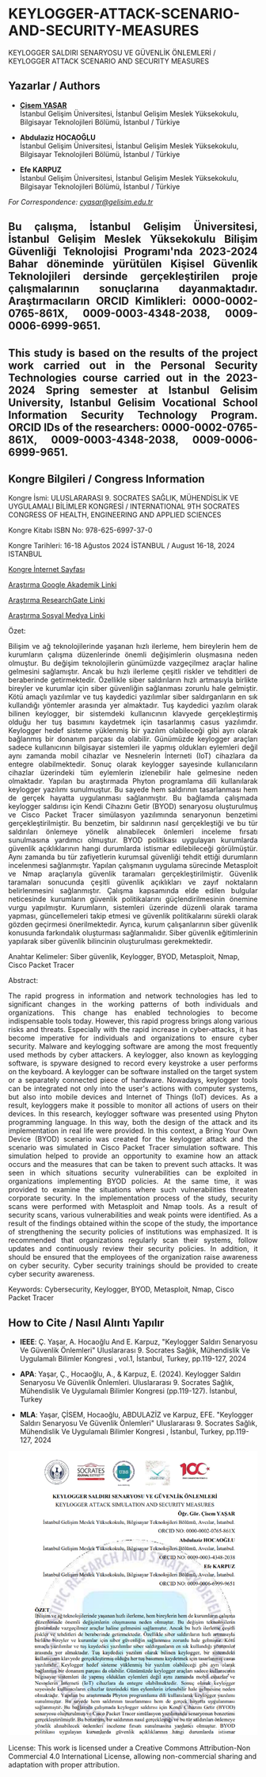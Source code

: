# KEYLOGGER-ATTACK-SCENARIO-AND-SECURITY-MEASURES

KEYLOGGER SALDIRI SENARYOSU VE GÜVENLİK ÖNLEMLERİ / KEYLOGGER ATTACK SCENARIO AND SECURITY MEASURES

## Yazarlar / Authors

- [**Çisem YAŞAR**](https://scholar.google.com/citations?user=uehmKvoAAAAJ&hl=tr)  
  İstanbul Gelişim Üniversitesi, İstanbul Gelişim Meslek Yüksekokulu, Bilgisayar Teknolojileri Bölümü, İstanbul / Türkiye

- **Abdulaziz HOCAOĞLU**  
  İstanbul Gelişim Üniversitesi, İstanbul Gelişim Meslek Yüksekokulu, Bilgisayar Teknolojileri Bölümü, İstanbul / Türkiye

- **Efe KARPUZ**  
  İstanbul Gelişim Üniversitesi, İstanbul Gelişim Meslek Yüksekokulu, Bilgisayar Teknolojileri Bölümü, İstanbul / Türkiye
  
*For Correspondence: cyasar@gelisim.edu.tr*

## <p align="justify">Bu çalışma, İstanbul Gelişim Üniversitesi, İstanbul Gelişim Meslek Yüksekokulu Bilişim Güvenliği Teknolojisi Programı'nda 2023-2024 Bahar döneminde yürütülen Kişisel Güvenlik Teknolojileri dersinde gerçekleştirilen proje çalışmalarının sonuçlarına dayanmaktadır. Araştırmacıların ORCID Kimlikleri: 0000-0002-0765-861X, 0009-0003-4348-2038, 0009-0006-6999-9651.

## <p align="justify">This study is based on the results of the project work carried out in the Personal Security Technologies course carried out in the 2023-2024 Spring semester at Istanbul Gelisim University, Istanbul Gelisim Vocational School Information Security Technology Program. ORCID IDs of the researchers: 0000-0002-0765-861X, 0009-0003-4348-2038, 0009-0006-6999-9651.

## Kongre Bilgileri / Congress Information

Kongre İsmi: ULUSLARARASI 9. SOCRATES SAĞLIK, MÜHENDİSLİK VE UYGULAMALI BİLİMLER KONGRESİ / INTERNATIONAL 9TH SOCRATES CONGRESS OF HEALTH, ENGINEERING AND APPLIED SCIENCES

Kongre Kitabı ISBN No: 978-625-6997-37-0

Kongre Tarihleri: 16-18 Ağustos 2024 İSTANBUL / August 16-18, 2024 ISTANBUL

[Kongre İnternet Sayfası](https://ubsder.org.tr/uluslararasi-9-socrates-saglik-muhendislik-ve-uygulamali-bilimler-kongresi/)

[Araştırma Google Akademik Linki](https://scholar.google.com/citations?view_op=view_citation&hl=tr&user=uehmKvoAAAAJ&citation_for_view=uehmKvoAAAAJ:_FxGoFyzp5QC)

[Araştırma ResearchGate Linki](https://www.researchgate.net/publication/384560661_KEYLOGGER_SALDIRI_SENARYOSU_VE_GUVENLIK_ONLEMLERI_KEYLOGGER_ATTACK_SIMULATION_AND_SECURITY_MEASURES_Abdulaziz_HOCAOGLU_Efe_KARPUZ)

[Araştırma Sosyal Medya Linki](https://www.instagram.com/p/C-Nlr-kNd80/)

Özet:

<p align="justify">Bilişim ve ağ teknolojilerinde yaşanan hızlı ilerleme, hem bireylerin hem de kurumların çalışma düzenlerinde önemli değişimlerin oluşmasına neden olmuştur. Bu değişim teknolojilerin günümüzde vazgeçilmez araçlar haline gelmesini sağlamıştır. Ancak bu hızlı ilerleme çeşitli riskler ve tehditleri de beraberinde getirmektedir. Özellikle siber saldırıların hızlı artmasıyla birlikte bireyler ve kurumlar için siber güvenliğin sağlanması zorunlu hale gelmiştir. Kötü amaçlı yazılımlar ve tuş kaydedici yazılımlar siber saldırganların en sık kullandığı yöntemler arasında yer almaktadır. Tuş kaydedici yazılım olarak bilinen keylogger, bir sistemdeki kullanıcının klavyede gerçekleştirmiş olduğu her tuş basımını kaydetmek için tasarlanmış casus yazılımdır. Keylogger hedef sisteme yüklenmiş bir yazılım olabileceği gibi ayrı olarak bağlanmış bir donanım parçası da olabilir. Günümüzde keylogger araçları sadece kullanıcının bilgisayar sistemleri ile yapmış oldukları eylemleri değil aynı zamanda mobil cihazlar ve Nesnelerin İnterneti (IoT) cihazlara da entegre olabilmektedir. Sonuç olarak keylogger sayesinde kullanıcıların cihazlar üzerindeki tüm eylemlerin izlenebilir hale gelmesine neden olmaktadır. Yapılan bu araştırmada Phyton programlama dili kullanılarak keylogger yazılımı sunulmuştur. Bu sayede hem saldırının tasarlanması hem de gerçek hayatta uygulanması sağlanmıştır. Bu bağlamda çalışmada keylogger saldırısı için Kendi Cihazını Getir (BYOD) senaryosu oluşturulmuş ve Cisco Packet Tracer simülasyon yazılımında senaryonun benzetimi gerçekleştirilmiştir. Bu benzetim, bir saldırının nasıl gerçekleştiği ve bu tür saldırıları önlemeye yönelik alınabilecek önlemleri inceleme fırsatı sunulmasına yardımcı olmuştur. BYOD politikası uygulayan kurumlarda güvenlik açıklıklarının hangi durumlarda istismar edilebileceği görülmüştür. Aynı zamanda bu tür zafiyetlerin kurumsal güvenliği tehdit ettiği durumların incelenmesi sağlanmıştır. Yapılan çalışmanın uygulama sürecinde Metasploit ve Nmap araçlarıyla güvenlik taramaları gerçekleştirilmiştir. Güvenlik taramaları sonucunda çeşitli güvenlik açıklıkları ve zayıf noktaların belirlenmesini sağlanmıştır. Çalışma kapsamında elde edilen bulgular neticesinde kurumların güvenlik politikalarını güçlendirilmesinin önemine vurgu yapılmıştır. Kurumların, sistemleri üzerinde düzenli olarak tarama yapması, güncellemeleri takip etmesi ve güvenlik politikalarını sürekli olarak gözden geçirmesi önerilmektedir. Ayrıca, kurum çalışanlarının siber güvenlik konusunda farkındalık oluşturması sağlanmalıdır. Siber güvenlik eğitimlerinin yapılarak siber güvenlik bilincinin oluşturulması gerekmektedir.

Anahtar Kelimeler: Siber güvenlik, Keylogger, BYOD, Metasploit, Nmap, Cisco Packet Tracer

Abstract:

<p align="justify">The rapid progress in information and network technologies has led to significant changes in the working patterns of both individuals and organizations. This change has enabled technologies to become indispensable tools today. However, this rapid progress brings along various risks and threats. Especially with the rapid increase in cyber-attacks, it has become imperative for individuals and organizations to ensure cyber security. Malware and keylogging software are among the most frequently used methods by cyber attackers. A keylogger, also known as keylogging software, is spyware designed to record every keystroke a user performs on the keyboard. A keylogger can be software installed on the target system or a separately connected piece of hardware. Nowadays, keylogger tools can be integrated not only into the user's actions with computer systems, but also into mobile devices and Internet of Things (IoT) devices. As a result, keyloggers make it possible to monitor all actions of users on their devices. In this research, keylogger software was presented using Phyton programming language. In this way, both the design of the attack and its implementation in real life were provided. In this context, a Bring Your Own Device (BYOD) scenario was created for the keylogger attack and the scenario was simulated in Cisco Packet Tracer simulation software. This simulation helped to provide an opportunity to examine how an attack occurs and the measures that can be taken to prevent such attacks. It was seen in which situations security vulnerabilities can be exploited in organizations implementing BYOD policies. At the same time, it was provided to examine the situations where such vulnerabilities threaten corporate security. In the implementation process of the study, security scans were performed with Metasploit and Nmap tools. As a result of security scans, various vulnerabilities and weak points were identified. As a result of the findings obtained within the scope of the study, the importance of strengthening the security policies of institutions was emphasized. It is recommended that organizations regularly scan their systems, follow updates and continuously review their security policies. In addition, it should be ensured that the employees of the organization raise awareness on cyber security. Cyber security trainings should be provided to create cyber security awareness.

Keywords: Cybersecurity, Keylogger, BYOD, Metasploit, Nmap, Cisco Packet Tracer

## How to Cite / Nasıl Alıntı Yapılır

- **IEEE**: Ç. Yaşar, A. Hocaoğlu And E.  Karpuz, "Keylogger Saldırı Senaryosu Ve Güvenlik Önlemleri"  Uluslararası 9. Socrates Sağlık, Mühendislik Ve Uygulamalı Bilimler Kongresi , vol.1, İstanbul, Turkey, pp.119-127, 2024                               

- **APA**: Yaşar, Ç., Hocaoğlu, A., & Karpuz, E. (2024).  Keylogger Saldırı Senaryosu Ve Güvenlik Önlemleri. Uluslararası 9. Socrates Sağlık, Mühendislik Ve Uygulamalı Bilimler Kongresi (pp.119-127). İstanbul, Turkey                            
- **MLA**: Yaşar, ÇİSEM, Hocaoğlu, ABDULAZİZ ve Karpuz, EFE.  "Keylogger Saldırı Senaryosu Ve Güvenlik Önlemleri"  Uluslararası 9. Socrates Sağlık, Mühendislik Ve Uygulamalı Bilimler Kongresi , İstanbul, Turkey, pp.119-127, 2024               

![Bildiri Metni](https://github.com/cyasar34/KEYLOGGER-SALDIRI-SENARYOSU-VE-GUVENLIK-ONLEMLERI/blob/main/keylogger_bildiri.PNG)

License:
This work is licensed under a Creative Commons Attribution-Non Commercial 4.0 International License, allowing non-commercial sharing and adaptation with proper attribution.

